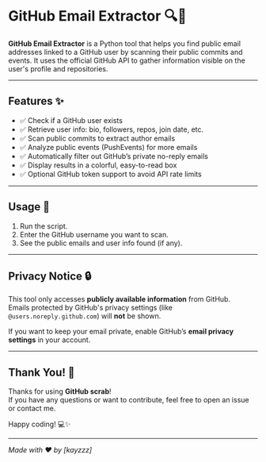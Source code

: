 # GitHub Email Extractor 🔍📧

**GitHub Email Extractor** is a Python tool that helps you find public email addresses linked to a GitHub user by scanning their public commits and events. It uses the official GitHub API to gather information visible on the user's profile and repositories.

---

## Features ✨

- ✅ Check if a GitHub user exists  
- ✅ Retrieve user info: bio, followers, repos, join date, etc.  
- ✅ Scan public commits to extract author emails  
- ✅ Analyze public events (PushEvents) for more emails  
- ✅ Automatically filter out GitHub’s private no-reply emails  
- ✅ Display results in a colorful, easy-to-read box  
- ✅ Optional GitHub token support to avoid API rate limits  

---

## Usage 🚀

1. Run the script.  
2. Enter the GitHub username you want to scan.  
3. See the public emails and user info found (if any).  

---

## Privacy Notice 🔒

This tool only accesses **publicly available information** from GitHub.  
Emails protected by GitHub's privacy settings (like `@users.noreply.github.com`) will **not** be shown.  

If you want to keep your email private, enable GitHub’s **email privacy settings** in your account.

---

## Thank You! 🙏

Thanks for using **GitHub scrab**!  
If you have any questions or want to contribute, feel free to open an issue or contact me.

Happy coding! 💻✨

---

*Made with ❤️ by [kayzzz]*

